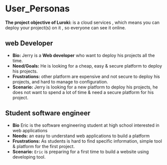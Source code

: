 # User_Personas

**The project objective of Luroki:** is a cloud services , which means you can
deploy your project(s) on it , so everyone can see it online.

## web Developer

- **Bio:** Jerry is a **Web developer** who want to deploy his projects all the
  time.
- **Need/Goals:** He is looking for a cheap, easy & secure platform to deploy
  his projects.
- **Frustrations:** other platform are expensive and not secure to deploy his
  projects, and hard to manage to configuration.
- **Scenario:** Jerry is looking for a new platform to deploy his projects, he
  does not want to spend a lot of time & need a secure platform for his project.

## Student software engineer

- **Bio** Eric is the software engineering student at high school interested in
  web applications
- **Needs:** an easy to understand web applications to build a platform
- **Frustrations:** As students is hard to find specific information, simple
  tool & platform for the first project.
- **Scenario:** `Eric` is preparing for a first time to build a website using
  developing tool.
